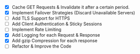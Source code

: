 - [x] Cache GET Requests & Invalidate it after a certain period.
- [x] Implement Failover Strategies (Discard Unavailable Servers)
- [ ] Add TLS Support for HTTPS
- [ ] Add Client Authentication & Sticky Sessions
- [ ] Implement Rate Limiting
- [x] Add Logging for each Request & Response
- [x] Add gzip Compression for each response
- [ ] Refactor & Improve the Code
